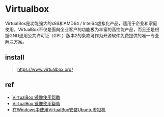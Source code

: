 # Virtualbox

VirtualBox是功能强大的x86和AMD64 / Intel64虚拟化产品，适用于企业和家庭使用。VirtualBox不仅是面向企业客户的功能极为丰富的高性能产品，而且还是根据GNU通用公共许可证（GPL）版本2的条款可作为开源软件免费提供的唯一专业解决方案。

## install

> https://www.virtualbox.org/


## ref

* [VirtualBox 镜像使用帮助](https://mirrors.tuna.tsinghua.edu.cn/help/virtualbox/)
* [VirtualBox 镜像使用帮助](https://mirrors.cloud.tencent.com/help/virtualbox.html)
* [在Windows中使用VirtualBox安装Ubuntu虚拟机](http://dblab.xmu.edu.cn/blog/2760-2/)